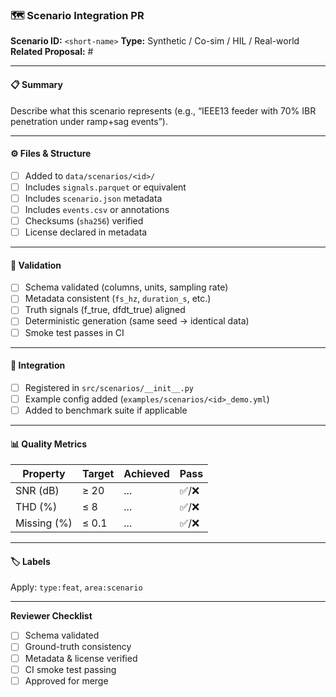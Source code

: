 ### 🗺️ Scenario Integration PR

**Scenario ID:** `<short-name>`
**Type:** Synthetic / Co-sim / HIL / Real-world
**Related Proposal:** #<issue-number>

---

#### 📋 Summary
Describe what this scenario represents (e.g., “IEEE13 feeder with 70% IBR penetration under ramp+sag events”).

---

#### ⚙️ Files & Structure
- [ ] Added to `data/scenarios/<id>/`
- [ ] Includes `signals.parquet` or equivalent
- [ ] Includes `scenario.json` metadata
- [ ] Includes `events.csv` or annotations
- [ ] Checksums (`sha256`) verified
- [ ] License declared in metadata

---

#### 🧪 Validation
- [ ] Schema validated (columns, units, sampling rate)
- [ ] Metadata consistent (`fs_hz`, `duration_s`, etc.)
- [ ] Truth signals (f_true, dfdt_true) aligned
- [ ] Deterministic generation (same seed → identical data)
- [ ] Smoke test passes in CI

---

#### 🧩 Integration
- [ ] Registered in `src/scenarios/__init__.py`
- [ ] Example config added (`examples/scenarios/<id>_demo.yml`)
- [ ] Added to benchmark suite if applicable

---

#### 📊 Quality Metrics
| Property | Target | Achieved | Pass |
|-----------|---------|-----------|------|
| SNR (dB) | ≥ 20 | ... | ✅/❌ |
| THD (%) | ≤ 8 | ... | ✅/❌ |
| Missing (%) | ≤ 0.1 | ... | ✅/❌ |

---

#### 🏷️ Labels
Apply: `type:feat`, `area:scenario`

---

**Reviewer Checklist**
- [ ] Schema validated
- [ ] Ground-truth consistency
- [ ] Metadata & license verified
- [ ] CI smoke test passing
- [ ] Approved for merge
